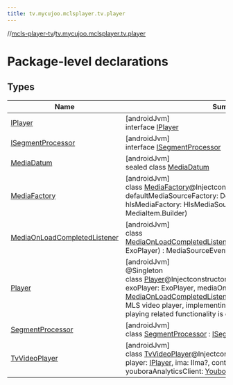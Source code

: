 ```yaml
---
title: tv.mycujoo.mclsplayer.tv.player
---
```

//[mcls-player-tv](../../index.html)/[tv.mycujoo.mclsplayer.tv.player](index.html)



# Package-level declarations



## Types


| Name | Summary |
|---|---|
| [IPlayer](-i-player/index.html) | [androidJvm]<br>interface [IPlayer](-i-player/index.html) |
| [ISegmentProcessor](-i-segment-processor/index.html) | [androidJvm]<br>interface [ISegmentProcessor](-i-segment-processor/index.html) |
| [MediaDatum](-media-datum/index.html) | [androidJvm]<br>sealed class [MediaDatum](-media-datum/index.html) |
| [MediaFactory](-media-factory/index.html) | [androidJvm]<br>class [MediaFactory](-media-factory/index.html)@Injectconstructor(val defaultMediaSourceFactory: DefaultMediaSourceFactory, hlsMediaFactory: HlsMediaSource.Factory, mediaItemBuilder: MediaItem.Builder) |
| [MediaOnLoadCompletedListener](-media-on-load-completed-listener/index.html) | [androidJvm]<br>class [MediaOnLoadCompletedListener](-media-on-load-completed-listener/index.html)@Injectconstructor(exoPlayer: ExoPlayer) : MediaSourceEventListener |
| [Player](-player/index.html) | [androidJvm]<br>@Singleton<br>class [Player](-player/index.html)@Injectconstructor(mediaFactory: [MediaFactory](-media-factory/index.html), exoPlayer: ExoPlayer, mediaOnLoadCompletedListener: [MediaOnLoadCompletedListener](-media-on-load-completed-listener/index.html)) : [IPlayer](-i-player/index.html)<br>MLS video player, implementing IPlayer contract. All video playing related functionality is done by this class |
| [SegmentProcessor](-segment-processor/index.html) | [androidJvm]<br>class [SegmentProcessor](-segment-processor/index.html) : [ISegmentProcessor](-i-segment-processor/index.html) |
| [TvVideoPlayer](-tv-video-player/index.html) | [androidJvm]<br>class [TvVideoPlayer](-tv-video-player/index.html)@Injectconstructor(context: [Context](https://developer.android.com/reference/kotlin/android/content/Context.html), player: [IPlayer](-i-player/index.html), ima: IIma?, controllerAgent: [ControllerAgent](../tv.mycujoo.mclsplayer.tv.controller/-controller-agent/index.html), youboraAnalyticsClient: [YouboraAnalyticsClient](../tv.mycujoo.mclsplayer.tv.analytics/-youbora-analytics-client/index.html)) |

